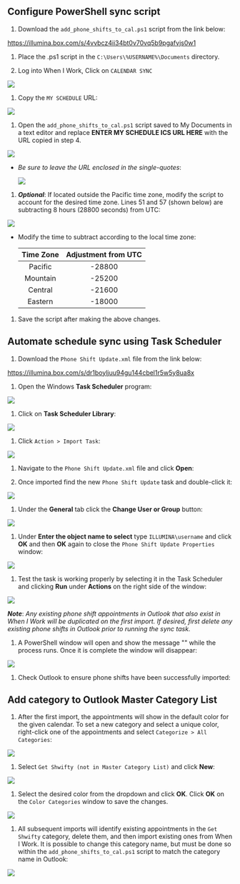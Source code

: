 ## Configure PowerShell sync script
1. Download the `add_phone_shifts_to_cal.ps1` script from the link below:

https://illumina.box.com/s/4vvbcz4ii34bt0v70vq5b9pgafvjs0w1

1. Place the .ps1 script in the `C:\Users\%USERNAME%\Documents` directory.  

1. Log into When I Work, Click on `CALENDAR SYNC`

![](./images/cal-sync.jpg)

1. Copy the `MY SCHEDULE` URL:

![](./images/wiw-ics-url.jpg)

1.  Open the `add_phone_shifts_to_cal.ps1` script saved to My Documents in a text editor and replace **ENTER MY SCHEDULE ICS URL HERE** with the URL copied in step 4.

![](./images/add-url.jpg)
* *Be sure to leave the URL enclosed in the single-quotes*:
    
    ![](./images/url-added.jpg)


1. ***Optional***: If located outside the Pacific time zone, modify the script to account for the desired time zone. Lines 51 and 57 (shown below) are subtracting 8 hours (28800 seconds) from UTC:

![](./images/time-mod.jpg)
* Modify the time to subtract according to the local time zone:


    |Time Zone|Adjustment from UTC|
    |:--:|:--:|
    |Pacific|-28800|
    |Mountain|-25200|
    |Central|-21600|
    |Eastern|-18000|

1. Save the script after making the above changes.

## Automate schedule sync using **Task Scheduler** 

1. Download the `Phone Shift Update.xml` file from the link below:

https://illumina.box.com/s/dr1boyljuu94gu144cbel1r5w5y8ua8x

1. Open the Windows **Task Scheduler** program:

![](./images/task-scheduler.jpg)

1. Click on **Task Scheduler Library**:

![](./images/task-scheduler-library.jpg)

1. Click `Action > Import Task`:

![](./images/import-task.jpg)

1. Navigate to the `Phone Shift Update.xml` file and click **Open**:

1. Once imported find the new `Phone Shift Update` task and double-click it:

![](./images/open-task.jpg)

1. Under the **General** tab click the **Change User or Group** button:

![](./images/change-user.jpg)

1. Under **Enter the object name to select** type `ILLUMINA\username` and click **OK** and then **OK** again to close the `Phone Shift Update Properties` window:

![](./images/enter-user.jpg)

1. Test the task is working properly by selecting it in the Task Scheduler and clicking **Run** under **Actions** on the right side of the window:

![](./images/run-task.jpg)

***Note***: *Any existing phone shift appointments in Outlook that also exist in When I Work will be duplicated on the first import. If desired, first delete any existing phone shifts in Outlook prior to running the sync task.*

1. A PowerShell window will open and show the message "" while the process runs. Once it is complete the window will disappear:

![](./images/running.jpg)

1. Check Outlook to ensure phone shifts have been successfully imported:

## Add category to Outlook Master Category List

1. After the first import, the appointments will show in the default color for the given calendar. To set a new category and select a unique color, right-click one of the appointments and select `Categorize > All Categories`:

![](./images/added.jpg)

1. Select `Get Shwifty (not in Master Category List)` and click **New**:

![](./images/add-category.jpg)

1. Select the desired color from the dropdown and click **OK**. Click **OK** on the `Color Categories` window to save the changes.

![](./images/category-color.jpg)

1. All subsequent imports will identify existing appointments in the `Get Shwifty` category, delete them, and then import existing ones from When I Work. It is possible to change this category name, but must be done so within the `add_phone_shifts_to_cal.ps1` script to match the category name in Outlook:

![](./images/change-category.jpg)
